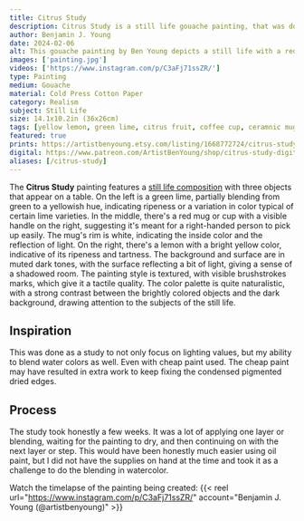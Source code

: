 ```yaml
---
title: Citrus Study
description: Citrus Study is a still life gouache painting, that was done as a study to practice both blending and lighting values. Featuring citrus fruit and a red mug.
author: Benjamin J. Young
date: 2024-02-06
alt: This gouache painting by Ben Young depicts a still life with a red mug in the center, a green lime on the left, and a bright yellow lemon on the right, all set against a dark, textured background.
images: ['painting.jpg']
videos: ['https://www.instagram.com/p/C3aFj71ssZR/']
type: Painting
medium: Gouache
material: Cold Press Cotton Paper
category: Realism
subject: Still Life
size: 14.1x10.2in (36x26cm)
tags: [yellow lemon, green lime, citrus fruit, coffee cup, ceramnic mug, gouache paint, watercolor paint, realism, still life art, vivid colors]
featured: true
prints: https://artistbenyoung.etsy.com/listing/1668772724/citrus-study-still-life
digital: https://www.patreon.com/ArtistBenYoung/shop/citrus-study-digital-download-139671
aliases: [/citrus-study]
---
```


The **Citrus Study** painting features a [still life composition](https://mymodernmet.com/what-is-still-life-painting-definition/) with three objects that appear on a table. On the left is a green lime, partially blending from green to a yellowish hue, indicating ripeness or a variation in color typical of certain lime varieties. In the middle, there's a red mug or cup with a visible handle on the right, suggesting it's meant for a right-handed person to pick up easily. The mug's rim is white, indicating the inside color and the reflection of light. On the right, there's a lemon with a bright yellow color, indicative of its ripeness and tartness. The background and surface are in muted dark tones, with the surface reflecting a bit of light, giving a sense of a shadowed room. The painting style is textured, with visible brushstrokes marks, which give it a tactile quality. The color palette is quite naturalistic, with a strong contrast between the brightly colored objects and the dark background, drawing attention to the subjects of the still life.

## Inspiration ##

This was done as a study to not only focus on lighting values, but my ability to blend water colors as well. Even with cheap paint used. The cheap paint may have resulted in extra work to keep fixing the condensed pigmented dried edges.

## Process ##

The study took honestly a few weeks. It was a lot of applying one layer or blending, waiting for the painting to dry, and then continuing on with the next layer or step. This would have been honestly much easier using oil paint, but I did not have the supplies on hand at the time and took it as a challenge to do the blending in watercolor.

Watch the timelapse of the painting being created:
{{< reel url="https://www.instagram.com/p/C3aFj71ssZR/" account="Benjamin J. Young (@artistbenyoung)" >}}